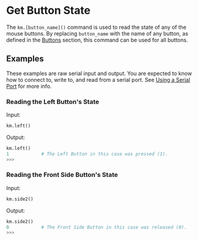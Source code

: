 # Get Button State

The `km.[button_name]()` command is used to read the state of any of the mouse buttons. By replacing `button_name` with
the name of any button, as defined in the [Buttons](../buttons.md) section, this command can be used for all buttons.

## Examples

These examples are raw serial input and output. You are expected to know how to connect to, write to, and read from a
serial port. See [Using a Serial Port](../../../serial_port.md) for more info.

### Reading the Left Button's State

Input:
```python
km.left()
```

Output:
```python
km.left()
1            # The Left Button in this case was pressed (1).
>>>
```

### Reading the Front Side Button's State

Input:
```python
km.side2()
```

Output:
```python
km.side2()
0            # The Front Side Button in this case was released (0).
>>>
```

